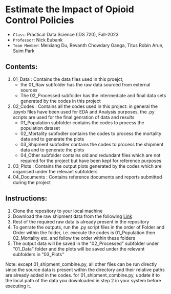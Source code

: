 # Estimate the Impact of Opioid Control Policies

* `Class`: Practical Data Science (IDS 720), Fall-2023
* `Professor`: Nick Eubank
* `Team Member`: Meixiang Du, Revanth Chowdary Ganga, Titus Robin Arun, Suim Park

## Contents:

1. 01_Data : Contains the data files used in this proejct,
   - the 01_Raw subfolder has the raw data sourced from external sources
   - The 02_Processed subfolder has the intermediate and final data sets generated by the codes in this project
2. 02_Codes : Contains all the codes used in this project:
   in general the .ipynb files have been used for EDA and Analysis purposes, the .py scripts are used for the final genration of data and results
   - 01_Population subfolder contains the codes to process the population dataset
   - 02_Mortality subfodler contains the codes to process the mortality data and to generate the plots
   - 03_Shipment subfodler contains the codes to process the shipment data and to generate the plots
   - 04_Other subfolder contains old and redundant files which are not required for the project but have been kept for reference purposes
3. 03_Plots :  Contains the output plots generated by the codes which are organised under the relevant subfolders
4. 04_Documents : Contains reference documents and reports submitted during the project

## Instructions:

1. Clone the repository to your local machine
2. Download the raw shipment data from the following [Link](https://www.washingtonpost.com/national/2019/07/18/how-download-use-dea-pain-pills-database/?arc404=true)
3. Rest of the required raw data is already present in the repository
4. To genrate the outputs, run the .py script files in the order of Folder and Order within the folder, i.e. execute the codes is 01_Population then 02_Mortality etc. and follow the order within these folders
5. The output data will be saved in the "02_Processed" subfolder under "01_Data" folder and the plots will be saved under the relevant subfolders in "03_Plots"

Note: except 01_shipment_combine.py, all other files can be run directly since the source data is present within the directory and their relative paths are already added in the codes.
for 01_shipment_combine.py, update it to the local path of the data you downloaded in step 2 in your system before executing it.

